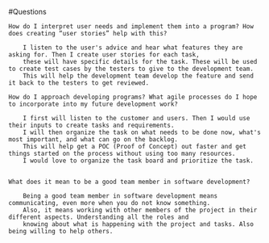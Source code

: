 #Questions

    How do I interpret user needs and implement them into a program? How does creating “user stories” help with this?

        I listen to the user's advice and hear what features they are asking for. Then I create user stories for each task, 
        these will have specific details for the task. These will be used to create test cases by the testers to give to the development team.
        This will help the development team develop the feature and send it back to the testers to get reviewed.
    
    How do I approach developing programs? What agile processes do I hope to incorporate into my future development work?

        I first will listen to the customer and users. Then I would use their inputs to create tasks and requirements.
        I will then organize the task on what needs to be done now, what's most important, and what can go on the backlog.
        This will help get a POC (Proof of Concept) out faster and get things started on the process without using too many resources.
        I would love to organize the task board and prioritize the task.

    
    What does it mean to be a good team member in software development?

        Being a good team member in software development means communicating, even more when you do not know something.
        Also, it means working with other members of the project in their different aspects. Understanding all the roles and
        knowing about what is happening with the project and tasks. Also being willing to help others.
